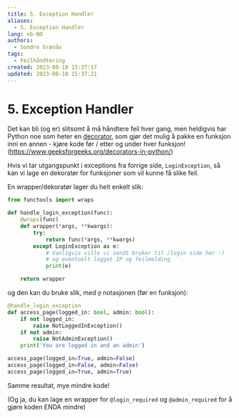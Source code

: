 ```yaml
---
title: 5. Exception Handler
aliases: 
  - 5. Exception Handler
lang: nb-NO
authors:
  - Sondre Grønås
tags:
  - Feilhåndtering
created: 2023-08-18 15:37:17
updated: 2023-08-18 15:37:21
---
```

# 5. Exception Handler
Det kan bli (og er) slitsomt å må håndtere feil hver gang, men heldigvis har Python noe som heter en [decorator](https://www.geeksforgeeks.org/decorators-in-python/), som gjør det mulig å pakke en funksjon inni en annen - kjøre kode før / etter og under hver funksjon! (https://www.geeksforgeeks.org/decorators-in-python/)

Hvis vi tar utgangspunkt i exceptions fra forrige side, `LoginException`, så kan vi lage en dekoratør for funksjoner som vil kunne få slike feil.

En wrapper/dekoratør lager du helt enkelt slik:

```python
from functools import wraps

def handle_login_exception(func):
    @wraps(func)
    def wrapper(*args, **kwargs):
        try:
            return func(*args, **kwargs)
        except LoginException as e:
	        # Vanligvis ville vi sendt bruker til /login side her :)
	        # og eventuelt logget IP og feilmelding
            print(e)

    return wrapper
```

og den kan du bruke slik, med `@` notasjonen (før en funksjon):

```python
@handle_login_exception
def access_page(logged_in: bool, admin: bool):  
    if not logged_in:  
        raise NotLoggedInException()  
    if not admin:  
        raise NotAdminException()  
    print('You are logged in and an admin')

access_page(logged_in=True, admin=False)  
access_page(logged_in=False, admin=False)  
access_page(logged_in=True, admin=True)
```

Samme resultat, mye mindre kode!

(Og ja, du kan lage en wrapper for `@login_required` og `@admin_required` for å gjøre koden ENDA mindre)
